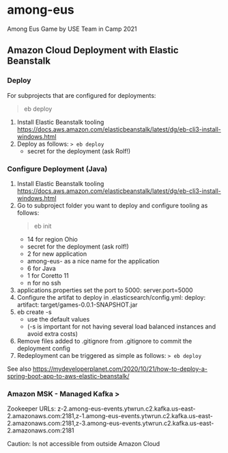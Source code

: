 # among-eus
Among Eus Game by USE Team in Camp 2021


## Amazon Cloud Deployment with Elastic Beanstalk

### Deploy

For subprojects that are configured for deployments:

> eb deploy
1. Install Elastic Beanstalk tooling
https://docs.aws.amazon.com/elasticbeanstalk/latest/dg/eb-cli3-install-windows.html
2. Deploy as follows:
   `> eb deploy`
     - secret for the deployment (ask Rolf!)

### Configure Deployment (Java)

1. Install Elastic Beanstalk tooling
https://docs.aws.amazon.com/elasticbeanstalk/latest/dg/eb-cli3-install-windows.html
2. Go to subproject folder you want to deploy and configure tooling as follows:
   > eb init
     - 14 for region Ohio
     - secret for the deployment (ask rolf!)
     - 2 for new application
     - among-eus-<submodule> as a nice name for the application
     - 6 for Java
     - 1 for Coretto 11
     - n for no ssh
3. applications.properties set the port to 5000:
       server.port=5000
4. Configure the artifat to deploy in .elasticsearch/config.yml:
     deploy:
       artifact: target/games-0.0.1-SNAPSHOT.jar
5. eb create -s
     - use the default values
     - (-s is important for not having several load balanced instances and avoid extra costs)
6. Remove files added to .gitignore from .gitignore to commit the deployment config
7. Redeployment can be triggered as simple as follows:
    `> eb deploy`
                                                          
See also https://mydeveloperplanet.com/2020/10/21/how-to-deploy-a-spring-boot-app-to-aws-elastic-beanstalk/

### Amazon MSK - Managed Kafka                                                      >

Zookeeper URLs: z-2.among-eus-events.ytwrun.c2.kafka.us-east-2.amazonaws.com:2181,z-1.among-eus-events.ytwrun.c2.kafka.us-east-2.amazonaws.com:2181,z-3.among-eus-events.ytwrun.c2.kafka.us-east-2.amazonaws.com:2181

Caution: Is not accessible from outside Amazon Cloud
